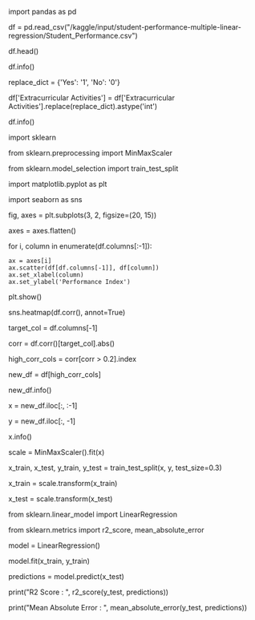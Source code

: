 
import pandas as pd

df = pd.read_csv("/kaggle/input/student-performance-multiple-linear-regression/Student_Performance.csv")

df.head()

df.info()

replace_dict = {'Yes': '1', 'No': '0'}

df['Extracurricular Activities'] = df['Extracurricular Activities'].replace(replace_dict).astype('int')

df.info()

import sklearn

from sklearn.preprocessing import MinMaxScaler

from sklearn.model_selection import train_test_split

import matplotlib.pyplot as plt

import seaborn as sns

fig, axes = plt.subplots(3, 2, figsize=(20, 15))

axes = axes.flatten()

for i, column in enumerate(df.columns[:-1]):

    ax = axes[i]
    ax.scatter(df[df.columns[-1]], df[column])
    ax.set_xlabel(column)
    ax.set_ylabel('Performance Index')
    
plt.show()

sns.heatmap(df.corr(), annot=True)

target_col = df.columns[-1]

corr = df.corr()[target_col].abs()

high_corr_cols = corr[corr > 0.2].index

new_df = df[high_corr_cols]

new_df.info()

x = new_df.iloc[:, :-1]

y = new_df.iloc[:, -1]

x.info()

scale = MinMaxScaler().fit(x)

x_train, x_test, y_train, y_test = train_test_split(x, y, test_size=0.3)

x_train = scale.transform(x_train)

x_test = scale.transform(x_test)

from sklearn.linear_model import LinearRegression

from sklearn.metrics import r2_score, mean_absolute_error

model = LinearRegression()

model.fit(x_train, y_train)

predictions = model.predict(x_test)

print("R2 Score : ", r2_score(y_test, predictions))

print("Mean Absolute Error : ", mean_absolute_error(y_test, predictions))
